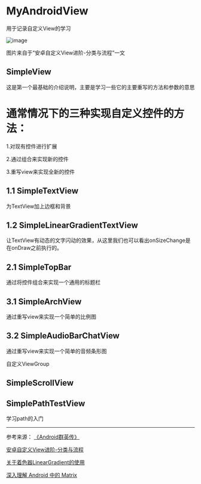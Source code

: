 # MyAndroidView
用于记录自定义View的学习

![image](https://github.com/JDNew/MyAndroidView/blob/master/app/src/main/res/mipmap-hdpi/process.jpg)

图片来自于“安卓自定义View进阶-分类与流程”一文

## SimpleView
这是第一个最基础的介绍说明，主要是学习一些它的主要重写的方法和参数的意思

# 通常情况下的三种实现自定义控件的方法：
1.对现有控件进行扩展

2.通过组合来实现新的控件

3.重写view来实现全新的控件


## 1.1 SimpleTextView
   为TextView加上边框和背景
## 1.2 SimpleLinearGradientTextView
   让TextView有动态的文字闪动的效果，从这里我们也可以看出onSizeChange是在onDraw之前执行的。

## 2.1 SimpleTopBar
   通过将控件组合来实现一个通用的标题栏

## 3.1 SimpleArchView
   通过重写view来实现一个简单的比例图

## 3.2 SimpleAudioBarChatView
   通过重写view来实现一个简单的音频条形图

自定义ViewGroup
## SimpleScrollView

## SimplePathTestView
学习path的入门

---

参考来源：
[《Android群英传》](https://book.douban.com/subject/26599539/)

[安卓自定义View进阶-分类与流程](http://www.gcssloop.com/customview/CustomViewProcess)

[关于着色器LinearGradient的使用](http://blog.csdn.net/u012702547/article/details/50821044)

[深入理解 Android 中的 Matrix](http://www.jianshu.com/p/6aa6080373ab)